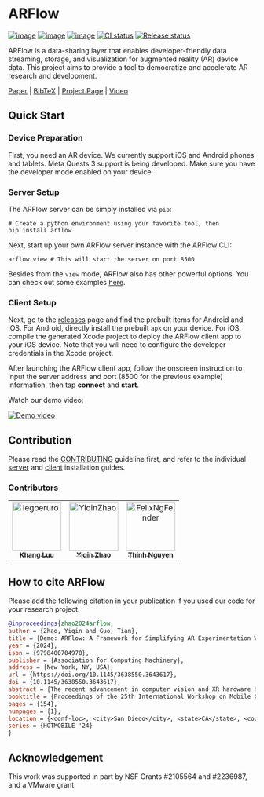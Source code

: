 # ARFlow

[![image](https://img.shields.io/pypi/v/arflow.svg)](https://pypi.python.org/pypi/arflow)
[![image](https://img.shields.io/pypi/l/arflow.svg)](https://github.com/cake-lab/ARFlow/blob/main/LICENSE)
[![image](https://img.shields.io/pypi/pyversions/arflow.svg)](https://pypi.python.org/pypi/arflow)
[![CI status](https://github.com/cake-lab/ARFlow/actions/workflows/ci.yml/badge.svg)](https://github.com/cake-lab/ARFlow/actions)
[![Release status](https://github.com/cake-lab/ARFlow/actions/workflows/release.yml/badge.svg)](https://github.com/cake-lab/ARFlow/actions)

ARFlow is a data-sharing layer that enables developer-friendly data streaming,
storage, and visualization for augmented reality (AR) device data. This project
aims to provide a tool to democratize and accelerate AR research and
development.

[Paper](https://doi.org/10.1145/3638550.3643617) | [BibTeX](#how-to-cite-arflow)
| [Project Page](https://cake.wpi.edu/ARFlow/) |
[Video](https://youtu.be/mml8YrCgfTk)

## Quick Start

### Device Preparation

First, you need an AR device. We currently support iOS and Android phones and
tablets. Meta Quests 3 support is being developed. Make sure you have the
developer mode enabled on your device.

### Server Setup

The ARFlow server can be simply installed via `pip`:

```shell
# Create a python environment using your favorite tool, then
pip install arflow
```

Next, start up your own ARFlow server instance with the ARFlow CLI:

```shell
arflow view # This will start the server on port 8500
```

Besides from the `view` mode, ARFlow also has other powerful options. You can
check out some examples [here](./python/README.md#server-cli).

### Client Setup

Next, go to the [releases](https://github.com/cake-lab/ARFlow/releases) page and
find the prebuilt items for Android and iOS. For Android, directly install the
prebuilt `apk` on your device. For iOS, compile the generated Xcode project to
deploy the ARFlow client app to your iOS device. Note that you will need to
configure the developer credentials in the Xcode project.

After launching the ARFlow client app, follow the onscreen instruction to input
the server address and port (8500 for the previous example) information, then
tap **connect** and **start**.

Watch our demo video:

[![Demo video](https://img.youtube.com/vi/mml8YrCgfTk/maxresdefault.jpg)](https://youtu.be/mml8YrCgfTk)

## Contribution

Please read the
[CONTRIBUTING](https://github.com/cake-lab/ARFlow/blob/main/CONTRIBUTING.md)
guideline first, and refer to the individual [server](./python/README.md) and
[client](./unity/Packages/edu.wpi.cake.arflow/README.md) installation guides.

### Contributors

<!-- markdownlint-disable -->
<!-- readme: contributors -start -->
<table>
	<tbody>
		<tr>
            <td align="center">
                <a href="https://github.com/legoeruro">
                    <img src="https://avatars.githubusercontent.com/u/68761938?v=4" width="100;" alt="legoeruro"/>
                    <br />
                    <sub><b>Khang Luu</b></sub>
                </a>
            </td>
            <td align="center">
                <a href="https://github.com/YiqinZhao">
                    <img src="https://avatars.githubusercontent.com/u/11468820?v=4" width="100;" alt="YiqinZhao"/>
                    <br />
                    <sub><b>Yiqin Zhao</b></sub>
                </a>
            </td>
            <td align="center">
                <a href="https://github.com/FelixNgFender">
                    <img src="https://avatars.githubusercontent.com/u/75899581?v=4" width="100;" alt="FelixNgFender"/>
                    <br />
                    <sub><b>Thinh Nguyen</b></sub>
                </a>
            </td>
		</tr>
	<tbody>
</table>
<!-- readme: contributors -end -->
<!-- markdownlint-restore -->

## How to cite ARFlow

Please add the following citation in your publication if you used our code for
your research project.

```bibtex
@inproceedings{zhao2024arflow,
author = {Zhao, Yiqin and Guo, Tian},
title = {Demo: ARFlow: A Framework for Simplifying AR Experimentation Workflow},
year = {2024},
isbn = {9798400704970},
publisher = {Association for Computing Machinery},
address = {New York, NY, USA},
url = {https://doi.org/10.1145/3638550.3643617},
doi = {10.1145/3638550.3643617},
abstract = {The recent advancement in computer vision and XR hardware has ignited the community's interest in AR systems research. Similar to traditional systems research, the evaluation of AR systems involves capturing real-world data with AR hardware and iteratively evaluating the targeted system designs [1]. However, it is challenging to conduct scalable and reproducible AR experimentation [2] due to two key reasons. First, there is a lack of integrated framework support in real-world data capturing, which makes it a time-consuming process. Second, AR data often exhibits characteristics, including temporal and spatial variations, and is in a multi-modal format, which makes it difficult to conduct controlled evaluations.},
booktitle = {Proceedings of the 25th International Workshop on Mobile Computing Systems and Applications},
pages = {154},
numpages = {1},
location = {<conf-loc>, <city>San Diego</city>, <state>CA</state>, <country>USA</country>, </conf-loc>},
series = {HOTMOBILE '24}
}
```

## Acknowledgement

This work was supported in part by NSF Grants #2105564 and #2236987, and a
VMware grant.
